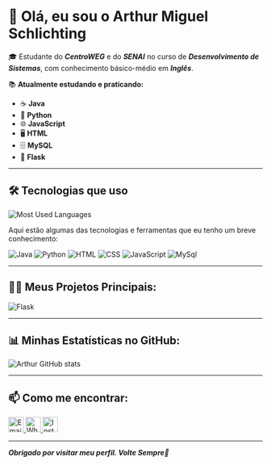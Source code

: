 # 👋 **Olá, eu sou o Arthur Miguel Schlichting**

🎓 Estudante do **_CentroWEG_** e do **_SENAI_** no curso de **_Desenvolvimento de Sistemas_**, com conhecimento básico-médio em **_Inglês_**.

📚 **Atualmente estudando e praticando:**
- ☕ **Java**
- 🐍 **Python**
- 🌐 **JavaScript**
- 🖥️ **HTML**
- 🗄️ **MySQL**
- 🐍 **Flask**

---

## 🛠 **Tecnologias que uso**

![Most Used Languages](https://github-readme-stats.vercel.app/api/top-langs/?username=arthurSchgg&layout=compact&theme=radical)

Aqui estão algumas das tecnologias e ferramentas que eu tenho um breve conhecimento:

![Java](https://img.shields.io/badge/Java-ED8B00?style=for-the-badge&logo=java&logoColor=white)
![Python](https://img.shields.io/badge/Python-3776AB?style=for-the-badge&logo=python&logoColor=white)
![HTML](https://img.shields.io/badge/HTML-FF0000?style=for-the-badge&logo=html5&logoColor=black)
![CSS](https://img.shields.io/badge/CSS-1572B6?style=for-the-badge&logo=css3&logoColor=white)
![JavaScript](https://img.shields.io/badge/JavaScript-F7DF1E?style=for-the-badge&logo=javascript&logoColor=black)
![MySql](https://img.shields.io/badge/Mysql-4169E1?style=for-the-badge&logo=mysql&logoColor=black)

---

## 🧑‍💻 **Meus Projetos Principais:**

![Flask](https://github-readme-stats.vercel.app/api/pin/?username=arthurSchgg&repo=Flask&theme=dracula)

---

## 📊 **Minhas Estatísticas no GitHub:**

![Arthur GitHub stats](https://github-readme-stats.vercel.app/api?username=arthurSchgg&show_icons=true&theme=dracula)

---

## 📫 **Como me encontrar:**

<a href="mailto:arthurms2904@gmail.com">
  <img src="https://upload.wikimedia.org/wikipedia/commons/4/4e/Gmail_Icon.png" width="30" alt="Email" />
</a>
<a href="https://wa.me/5547997695223">
  <img src="https://upload.wikimedia.org/wikipedia/commons/6/6b/WhatsApp.png" width="30" alt="WhatsApp" />
</a>
<a href="https://www.instagram.com/_thursch/">
  <img src="https://upload.wikimedia.org/wikipedia/commons/a/a5/Instagram_icon.png" width="30" alt="Instagram" />
</a>

---

**_Obrigado por visitar meu perfil. Volte Sempre🙏_**
